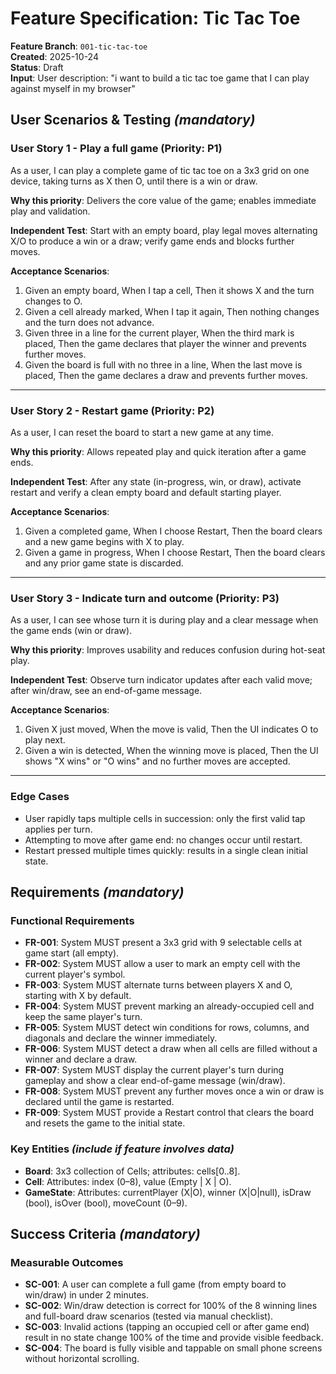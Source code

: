 # Feature Specification: Tic Tac Toe

**Feature Branch**: `001-tic-tac-toe`  
**Created**: 2025-10-24  
**Status**: Draft  
**Input**: User description: "i want to build a tic tac toe game that I can play against myself in my browser"

## User Scenarios & Testing *(mandatory)*

### User Story 1 - Play a full game (Priority: P1)

As a user, I can play a complete game of tic tac toe on a 3x3 grid on one device, taking turns as X then O, until there is a win or draw.

**Why this priority**: Delivers the core value of the game; enables immediate play and validation.

**Independent Test**: Start with an empty board, play legal moves alternating X/O to produce a win or a draw; verify game ends and blocks further moves.

**Acceptance Scenarios**:

1. Given an empty board, When I tap a cell, Then it shows X and the turn changes to O.
2. Given a cell already marked, When I tap it again, Then nothing changes and the turn does not advance.
3. Given three in a line for the current player, When the third mark is placed, Then the game declares that player the winner and prevents further moves.
4. Given the board is full with no three in a line, When the last move is placed, Then the game declares a draw and prevents further moves.

---

### User Story 2 - Restart game (Priority: P2)

As a user, I can reset the board to start a new game at any time.

**Why this priority**: Allows repeated play and quick iteration after a game ends.

**Independent Test**: After any state (in-progress, win, or draw), activate restart and verify a clean empty board and default starting player.

**Acceptance Scenarios**:

1. Given a completed game, When I choose Restart, Then the board clears and a new game begins with X to play.
2. Given a game in progress, When I choose Restart, Then the board clears and any prior game state is discarded.

---

### User Story 3 - Indicate turn and outcome (Priority: P3)

As a user, I can see whose turn it is during play and a clear message when the game ends (win or draw).

**Why this priority**: Improves usability and reduces confusion during hot-seat play.

**Independent Test**: Observe turn indicator updates after each valid move; after win/draw, see an end-of-game message.

**Acceptance Scenarios**:

1. Given X just moved, When the move is valid, Then the UI indicates O to play next.
2. Given a win is detected, When the winning move is placed, Then the UI shows "X wins" or "O wins" and no further moves are accepted.

---

### Edge Cases

- User rapidly taps multiple cells in succession: only the first valid tap applies per turn.
- Attempting to move after game end: no changes occur until restart.
- Restart pressed multiple times quickly: results in a single clean initial state.

## Requirements *(mandatory)*

### Functional Requirements

- **FR-001**: System MUST present a 3x3 grid with 9 selectable cells at game start (all empty).
- **FR-002**: System MUST allow a user to mark an empty cell with the current player's symbol.
- **FR-003**: System MUST alternate turns between players X and O, starting with X by default.
- **FR-004**: System MUST prevent marking an already-occupied cell and keep the same player's turn.
- **FR-005**: System MUST detect win conditions for rows, columns, and diagonals and declare the winner immediately.
- **FR-006**: System MUST detect a draw when all cells are filled without a winner and declare a draw.
- **FR-007**: System MUST display the current player's turn during gameplay and show a clear end-of-game message (win/draw).
- **FR-008**: System MUST prevent any further moves once a win or draw is declared until the game is restarted.
- **FR-009**: System MUST provide a Restart control that clears the board and resets the game to the initial state.

### Key Entities *(include if feature involves data)*

- **Board**: 3x3 collection of Cells; attributes: cells[0..8].
- **Cell**: Attributes: index (0–8), value (Empty | X | O).
- **GameState**: Attributes: currentPlayer (X|O), winner (X|O|null), isDraw (bool), isOver (bool), moveCount (0–9).

## Success Criteria *(mandatory)*

### Measurable Outcomes

- **SC-001**: A user can complete a full game (from empty board to win/draw) in under 2 minutes.
- **SC-002**: Win/draw detection is correct for 100% of the 8 winning lines and full-board draw scenarios (tested via manual checklist).
- **SC-003**: Invalid actions (tapping an occupied cell or after game end) result in no state change 100% of the time and provide visible feedback.
- **SC-004**: The board is fully visible and tappable on small phone screens without horizontal scrolling.
